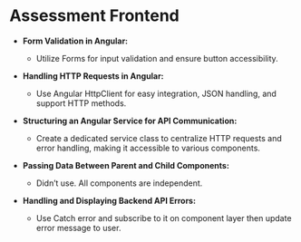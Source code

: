 # Assessment Frontend

- **Form Validation in Angular:**  
  - Utilize  Forms for input validation and ensure button accessibility.

- **Handling HTTP Requests in Angular:**  
  - Use Angular HttpClient for easy integration, JSON handling, and support HTTP methods.

- **Structuring an Angular Service for API Communication:**  
  - Create a dedicated service class to centralize HTTP requests and error handling, making it accessible to various components.

- **Passing Data Between Parent and Child Components:**  
  - Didn’t use. All components are independent. 

- **Handling and Displaying Backend API Errors:**  
  - Use Catch error and subscribe to it on component layer then update error message to user. 